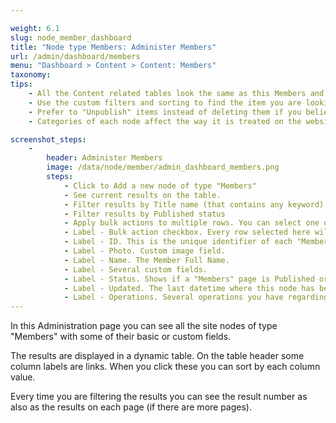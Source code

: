 ```yaml
---

weight: 6.1
slug: node_member_dashboard
title: "Node type Members: Administer Members"
url: /admin/dashboard/members
menu: "Dashboard > Content > Content: Members"
taxonomy: 
tips:
    - All the Content related tables look the same as this Members and have similar functionality and options. Learn once, use everywhere. 
    - Use the custom filters and sorting to find the item you are looking for.
    - Prefer to "Unpublish" items instead of deleting them if you believe that they contain useful data or may need them again in the future. 
    - Categories of each node affect the way it is treated on the website.

screenshot_steps:
    -
        header: Administer Members
        image: /data/node/member/admin_dashboard_members.png
        steps:
            - Click to Add a new node of type "Members"
            - See current results on the table.
            - Filter results by Title name (that contains any keyword)
            - Filter results by Published status
            - Apply bulk actions to multiple rows. You can select one or multiple rows to apply the action with the checkbox on the left. Then click the "Apply to selected items" button. Allowed actions are "Publish" and "Unpublish".
            - Label - Bulk action checkbox. Every row selected here will be available for the bulk action.
            - Label - ID. This is the unique identifier of each "Members" that is created by Drupal (incrementally) when you create a new Members. You can use this for unique reference. ID cannot change upon creation.
            - Label - Photo. Custom image field. 
            - Label - Name. The Member Full Name.
            - Label - Several custom fields.
            - Label - Status. Shows if a "Members" page is Published or Unpublished. Rows with Unpublished items do have a light red background for visual separation. Unpublished nodes are hidden in dynamic lists and do not appear for the anonymous users.
            - Label - Updated. The last datetime where this node has been saved in the database.
            - Label - Operations. Several operations you have regarding this node. Click the dropdown list to select an operation. Available operations here are "Edit", "Replicate" (clone the node with all its field values but without the menu entry) and "Delete".
---
```


In this Administration page you can see all the site nodes of type "Members" with some of their basic or custom fields.

The results are displayed in a dynamic table. On the table header some column labels are links. When you click these you can 
sort by each column value.

Every time you are filtering the results you can see the result number as also as the results on each page 
(if there are more pages).

